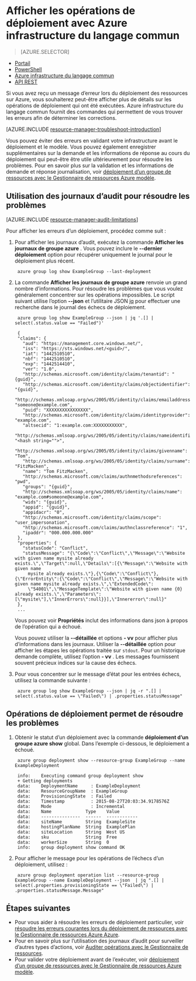 <properties
   pageTitle="Afficher les opérations de déploiement avec Azure infrastructure du langage commun | Microsoft Azure"
   description="Décrit comment utiliser l’infrastructure du langage commun Azure pour détecter les problèmes de déploiement du Gestionnaire de ressources."
   services="azure-resource-manager,virtual-machines"
   documentationCenter=""
   tags="top-support-issue"
   authors="tfitzmac"
   manager="timlt"
   editor="tysonn"/>

<tags
   ms.service="azure-resource-manager"
   ms.devlang="na"
   ms.topic="article"
   ms.tgt_pltfrm="vm-multiple"
   ms.workload="infrastructure"
   ms.date="08/15/2016"
   ms.author="tomfitz"/>

# <a name="view-deployment-operations-with-azure-cli"></a>Afficher les opérations de déploiement avec Azure infrastructure du langage commun

> [AZURE.SELECTOR]
- [Portail](resource-manager-troubleshoot-deployments-portal.md)
- [PowerShell](resource-manager-troubleshoot-deployments-powershell.md)
- [Azure infrastructure du langage commun](resource-manager-troubleshoot-deployments-cli.md)
- [API REST](resource-manager-troubleshoot-deployments-rest.md)

Si vous avez reçu un message d’erreur lors du déploiement des ressources sur Azure, vous souhaiterez peut-être afficher plus de détails sur les opérations de déploiement qui ont été exécutées. Azure infrastructure du langage commun fournit des commandes qui permettent de vous trouver les erreurs afin de déterminer les corrections.

[AZURE.INCLUDE [resource-manager-troubleshoot-introduction](../includes/resource-manager-troubleshoot-introduction.md)]

Vous pouvez éviter des erreurs en validant votre infrastructure avant le déploiement et le modèle. Vous pouvez également enregistrer supplémentaires sur la demande et les informations de réponse au cours du déploiement qui peut-être être utile ultérieurement pour résoudre les problèmes. Pour en savoir plus sur la validation et les informations de demande et réponse journalisation, voir [déploiement d’un groupe de ressources avec le Gestionnaire de ressources Azure modèle](resource-group-template-deploy-cli.md).

## <a name="use-audit-logs-to-troubleshoot"></a>Utilisation des journaux d’audit pour résoudre les problèmes

[AZURE.INCLUDE [resource-manager-audit-limitations](../includes/resource-manager-audit-limitations.md)]

Pour afficher les erreurs d’un déploiement, procédez comme suit :

1. Pour afficher les journaux d’audit, exécutez la commande **Afficher les journaux de groupe azure** . Vous pouvez inclure le **--dernier déploiement** option pour récupérer uniquement le journal pour le déploiement plus récent.

        azure group log show ExampleGroup --last-deployment

2. La commande **Afficher les journaux de groupe azure** renvoie un grand nombre d’informations. Pour résoudre les problèmes que vous voulez généralement concentrer sur les opérations impossibles. Le script suivant utilise l’option **--json** et l’utilitaire JSON [jq](https://stedolan.github.io/jq/) pour effectuer une recherche dans le journal des échecs de déploiement.

        azure group log show ExampleGroup --json | jq '.[] | select(.status.value == "Failed")'
        
        {
        "claims": {
          "aud": "https://management.core.windows.net/",
          "iss": "https://sts.windows.net/<guid>/",
          "iat": "1442510510",
          "nbf": "1442510510",
          "exp": "1442514410",
          "ver": "1.0",
          "http://schemas.microsoft.com/identity/claims/tenantid": "{guid}",
          "http://schemas.microsoft.com/identity/claims/objectidentifier": "{guid}",
          "http://schemas.xmlsoap.org/ws/2005/05/identity/claims/emailaddress": "someone@example.com",
          "puid": "XXXXXXXXXXXXXXXX",
          "http://schemas.microsoft.com/identity/claims/identityprovider": "example.com",
          "altsecid": "1:example.com:XXXXXXXXXXX",
          "http://schemas.xmlsoap.org/ws/2005/05/identity/claims/nameidentifier": "<hash string="">",
          "http://schemas.xmlsoap.org/ws/2005/05/identity/claims/givenname": "Tom",
          "http://schemas.xmlsoap.org/ws/2005/05/identity/claims/surname": "FitzMacken",
          "name": "Tom FitzMacken",
          "http://schemas.microsoft.com/claims/authnmethodsreferences": "pwd",
          "groups": "{guid}",
          "http://schemas.xmlsoap.org/ws/2005/05/identity/claims/name": "example.com#someone@example.com",
          "wids": "{guid}",
          "appid": "{guid}",
          "appidacr": "0",
          "http://schemas.microsoft.com/identity/claims/scope": "user_impersonation",
          "http://schemas.microsoft.com/claims/authnclassreference": "1",
          "ipaddr": "000.000.000.000"
        },
        "properties": {
          "statusCode": "Conflict",
          "statusMessage": "{\"Code\":\"Conflict\",\"Message\":\"Website with given name mysite already exists.\",\"Target\":null,\"Details\":[{\"Message\":\"Website with given name
            mysite already exists.\"},{\"Code\":\"Conflict\"},{\"ErrorEntity\":{\"Code\":\"Conflict\",\"Message\":\"Website with given name mysite already exists.\",\"ExtendedCode\":
            \"54001\",\"MessageTemplate\":\"Website with given name {0} already exists.\",\"Parameters\":[\"mysite\"],\"InnerErrors\":null}}],\"Innererror\":null}"
        },
        ...

    Vous pouvez voir **Propriétés** inclut des informations dans json à propos de l’opération qui a échoué.

    Vous pouvez utiliser la **--détaillée** et options **- vv** pour afficher plus d’informations dans les journaux.  Utiliser la **--détaillée** option pour afficher les étapes les opérations traitée sur `stdout`. Pour un historique demande complète, utilisez l’option **- vv** . Les messages fournissent souvent précieux indices sur la cause des échecs.

3. Pour vous concentrer sur le message d’état pour les entrées échecs, utilisez la commande suivante :

        azure group log show ExampleGroup --json | jq -r ".[] | select(.status.value == \"Failed\") | .properties.statusMessage"


## <a name="use-deployment-operations-to-troubleshoot"></a>Opérations de déploiement permet de résoudre les problèmes

1. Obtenir le statut d’un déploiement avec la commande **déploiement d’un groupe azure show** global. Dans l’exemple ci-dessous, le déploiement a échoué.

        azure group deployment show --resource-group ExampleGroup --name ExampleDeployment
        
        info:    Executing command group deployment show
        + Getting deployments
        data:    DeploymentName     : ExampleDeployment
        data:    ResourceGroupName  : ExampleGroup
        data:    ProvisioningState  : Failed
        data:    Timestamp          : 2015-08-27T20:03:34.9178576Z
        data:    Mode               : Incremental
        data:    Name             Type    Value
        data:    ---------------  ------  ------------
        data:    siteName         String  ExampleSite
        data:    hostingPlanName  String  ExamplePlan
        data:    siteLocation     String  West US
        data:    sku              String  Free
        data:    workerSize       String  0
        info:    group deployment show command OK

2. Pour afficher le message pour les opérations de l’échecs d’un déploiement, utilisez :

        azure group deployment operation list --resource-group ExampleGroup --name ExampleDeployment --json  | jq ".[] | select(.properties.provisioningState == \"Failed\") | .properties.statusMessage.Message"


## <a name="next-steps"></a>Étapes suivantes

- Pour vous aider à résoudre les erreurs de déploiement particulier, voir [résoudre les erreurs courantes lors du déploiement de ressources avec le Gestionnaire de ressources Azure Azure](resource-manager-common-deployment-errors.md).
- Pour en savoir plus sur l’utilisation des journaux d’audit pour surveiller d’autres types d’actions, voir [Auditer opérations avec le Gestionnaire de ressources](resource-group-audit.md).
- Pour valider votre déploiement avant de l’exécuter, voir [déploiement d’un groupe de ressources avec le Gestionnaire de ressources Azure modèle](resource-group-template-deploy.md).
